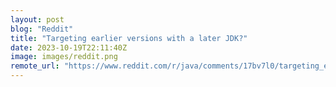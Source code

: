 ```yaml
---
layout: post
blog: "Reddit"
title: "Targeting earlier versions with a later JDK?"
date: 2023-10-19T22:11:40Z
image: images/reddit.png
remote_url: "https://www.reddit.com/r/java/comments/17bv7l0/targeting_earlier_versions_with_a_later_jdk/"
---
```

